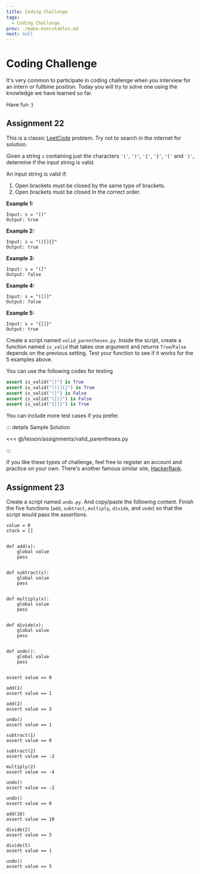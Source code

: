 ```yaml
---
title: Coding Challenge
tags:
  - Coding Challenge
prev: ./make-executables.md
next: null
---
```


# Coding Challenge

<TagLinks />

It's very common to participate in coding challenge when you interview for an intern or fulltime position. Today you will try to solve one using the knowledge we have learned so far.

Have fun :)

## Assignment 22

This is a classic [LeetCode](https://leetcode.com) problem. Try not to search in the internet for solution.

Given a string `s` containing just the characters `'('`, `')'`, `'{'`, `'}'`, `'['` and `']'`, determine if the input string is valid.

An input string is valid if:

1. Open brackets must be closed by the same type of brackets.
2. Open brackets must be closed in the correct order.

**Example 1:**

    Input: s = "()"
    Output: true

**Example 2:**

    Input: s = "()[]{}"
    Output: true

**Example 3:**

    Input: s = "(]"
    Output: false

**Example 4:**

    Input: s = "([)]"
    Output: false

**Example 5:**

    Input: s = "{[]}"
    Output: true

Create a script named `valid_parentheses.py`. Inside the script, create a function named `is_valid` that takes one argument and returns `True`/`False` depends on the previous setting. Test your function to see if it works for the 5 examples above.

You can use the following codes for testing

```python
assert is_valid("()") is True
assert is_valid("()[]{}") is True
assert is_valid("(]") is False
assert is_valid("([)]") is False
assert is_valid("{[]}") is True
```

You can include more test cases if you prefer.

::: details Sample Solution

<<< @/lesson/assignments/valid_parentheses.py

:::

If you like these types of challenge, feel free to register an account and practice on your own. There's another famous similar site, [HackerRank](https://www.hackerrank.com/).

## Assignment 23

Create a script named `undo.py`. And copy/paste the following content. Finish the five functions (`add`, `subtract`, `multiply`, `divide`, and `undo`) so that the script would pass the assertions.

```python{5,10,15,20,25}
value = 0
stack = []


def add(x):
    global value
    pass


def subtract(x):
    global value
    pass


def multiply(x):
    global value
    pass


def divide(x):
    global value
    pass


def undo():
    global value
    pass


assert value == 0

add(1)
assert value == 1

add(2)
assert value == 3

undo()
assert value == 1

subtract(1)
assert value == 0

subtract(2)
assert value == -2

multiply(2)
assert value == -4

undo()
assert value == -2

undo()
assert value == 0

add(10)
assert value == 10

divide(2)
assert value == 5

divide(5)
assert value == 1

undo()
assert value == 5
```
